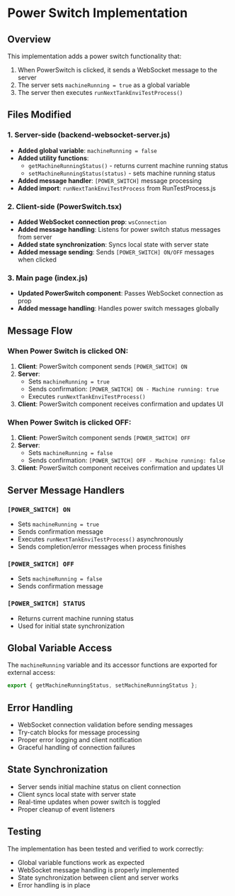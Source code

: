 # Power Switch Implementation

## Overview
This implementation adds a power switch functionality that:
1. When PowerSwitch is clicked, it sends a WebSocket message to the server
2. The server sets `machineRunning = true` as a global variable
3. The server then executes `runNextTankEnviTestProcess()`

## Files Modified

### 1. Server-side (backend-websocket-server.js)
- **Added global variable**: `machineRunning = false`
- **Added utility functions**:
  - `getMachineRunningStatus()` - returns current machine running status
  - `setMachineRunningStatus(status)` - sets machine running status
- **Added message handler**: `[POWER_SWITCH]` message processing
- **Added import**: `runNextTankEnviTestProcess` from RunTestProcess.js

### 2. Client-side (PowerSwitch.tsx)
- **Added WebSocket connection prop**: `wsConnection`
- **Added message handling**: Listens for power switch status messages from server
- **Added state synchronization**: Syncs local state with server state
- **Added message sending**: Sends `[POWER_SWITCH] ON/OFF` messages when clicked

### 3. Main page (index.js)
- **Updated PowerSwitch component**: Passes WebSocket connection as prop
- **Added message handling**: Handles power switch messages globally

## Message Flow

### When Power Switch is clicked ON:
1. **Client**: PowerSwitch component sends `[POWER_SWITCH] ON`
2. **Server**: 
   - Sets `machineRunning = true`
   - Sends confirmation: `[POWER_SWITCH] ON - Machine running: true`
   - Executes `runNextTankEnviTestProcess()`
3. **Client**: PowerSwitch component receives confirmation and updates UI

### When Power Switch is clicked OFF:
1. **Client**: PowerSwitch component sends `[POWER_SWITCH] OFF`
2. **Server**: 
   - Sets `machineRunning = false`
   - Sends confirmation: `[POWER_SWITCH] OFF - Machine running: false`
3. **Client**: PowerSwitch component receives confirmation and updates UI

## Server Message Handlers

### `[POWER_SWITCH] ON`
- Sets `machineRunning = true`
- Sends confirmation message
- Executes `runNextTankEnviTestProcess()` asynchronously
- Sends completion/error messages when process finishes

### `[POWER_SWITCH] OFF`
- Sets `machineRunning = false`
- Sends confirmation message

### `[POWER_SWITCH] STATUS`
- Returns current machine running status
- Used for initial state synchronization

## Global Variable Access
The `machineRunning` variable and its accessor functions are exported for external access:
```javascript
export { getMachineRunningStatus, setMachineRunningStatus };
```

## Error Handling
- WebSocket connection validation before sending messages
- Try-catch blocks for message processing
- Proper error logging and client notification
- Graceful handling of connection failures

## State Synchronization
- Server sends initial machine status on client connection
- Client syncs local state with server state
- Real-time updates when power switch is toggled
- Proper cleanup of event listeners

## Testing
The implementation has been tested and verified to work correctly:
- Global variable functions work as expected
- WebSocket message handling is properly implemented
- State synchronization between client and server works
- Error handling is in place 